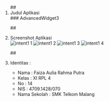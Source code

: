 <ol>
##<li> Judul Aplikasi </li>
### AdvancedWidget3 

##<li> Screenshot Aplikasi </li>
![intent1 1](https://cloud.githubusercontent.com/assets/21327758/19221122/1d5be6c2-8e67-11e6-9d5f-f8fea2fc4d51.png)
![intent1 2](https://cloud.githubusercontent.com/assets/21327758/19221123/1da04c36-8e67-11e6-94a3-ca4b6f368d79.png)
![intent1 3](https://cloud.githubusercontent.com/assets/21327758/19221124/1da7554e-8e67-11e6-8d7e-f5de30262ce8.png)
![intent1 4](https://cloud.githubusercontent.com/assets/21327758/19221125/1daf92b8-8e67-11e6-8a9a-1e779c7bcf93.png)

##<li> Identitas : </li>
<ul>
<li> Nama : Faiza Aulia Rahma Putra </li>
<li> Kelas : XI RPL 4 </li>
<li> No : 14 </li>
<li> NIS : 4709.1428/070 </li>
<li> Nama Sekolah : SMK Telkom Malang </li>
</ul>
